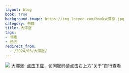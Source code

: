 ```yaml
---
layout: blog
book: true
background-image: https://img.locyoo.com/book大滞涨.jpg
category: 书籍
title: 大滞涨
tags:
- 书籍
- 经济
redirect_from:
  - /2024/03/大滞涨/
---
```

![](https://img.locyoo.com/book大滞涨.jpg)
大滞涨: <a name = "ref1" href="https://089m.com/f/50983618-1314076259-c43f5a?p=3619">点击下载</a>，访问密码请点击右上方“关于”自行查看